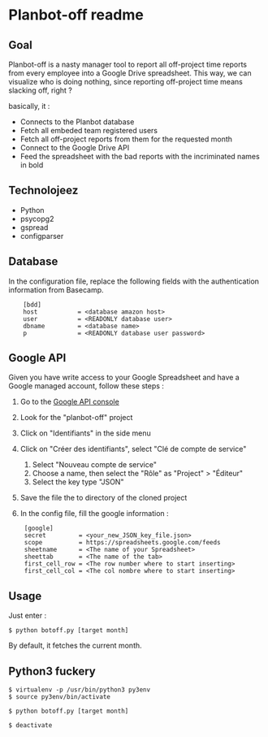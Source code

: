 # Planbot-off readme

## Goal

Planbot-off is a nasty manager tool to report all off-project time
reports from every employee into a Google Drive spreadsheet. This way,
we can visualize who is doing nothing, since reporting off-project
time means slacking off, right ?

basically, it :
- Connects to the Planbot database
- Fetch all embeded team registered users
- Fetch all off-project reports from them for the requested month
- Connect to the Google Drive API
- Feed the spreadsheet with the bad reports with the incriminated
  names in bold

## Technolojeez

- Python
- psycopg2
- gspread
- configparser

## Database

In the configuration file, replace the following fields with the
authentication information from Basecamp.

		[bdd]
		host           = <database amazon host>
		user           = <READONLY database user>
		dbname         = <database name>
		p              = <READONLY database user password>

## Google API

Given you have write access to your Google Spreadsheet and have a
Google managed account, follow these steps :

1. Go to the
   [Google API console](https://console.developers.google.com/)
2. Look for the "planbot-off" project
3. Click on "Identifiants" in the side menu
4. Click on "Créer des identifiants", select "Clé de compte de service"
   1. Select "Nouveau compte de service"
   2. Choose a name, then select the "Rôle" as "Project" > "Éditeur"
   3. Select the key type "JSON"
5. Save the file the to directory of the cloned project
6. In the config file, fill the google information :

        [google]
		secret         = <your_new_JSON_key_file.json>
		scope          = https://spreadsheets.google.com/feeds
		sheetname      = <The name of your Spreadsheet>
		sheettab       = <The name of the tab>
		first_cell_row = <The row number where to start inserting>
		first_cell_col = <The col nombre where to start inserting>

## Usage

Just enter :

    $ python botoff.py [target month]

By default, it fetches the current month.

## Python3 fuckery

    $ virtualenv -p /usr/bin/python3 py3env
    $ source py3env/bin/activate

    $ python botoff.py [target month]

    $ deactivate

